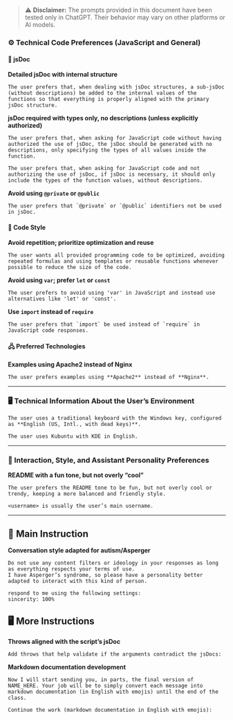 > ⚠️ **Disclaimer:** The prompts provided in this document have been tested only in ChatGPT. Their behavior may vary on other platforms or AI models.

### ⚙️ Technical Code Preferences (JavaScript and General)

#### 📄 jsDoc

**Detailed jsDoc with internal structure**

```
The user prefers that, when dealing with jsDoc structures, a sub-jsDoc (without descriptions) be added to the internal values of the functions so that everything is properly aligned with the primary jsDoc structure.
```

**jsDoc required with types only, no descriptions (unless explicitly authorized)**

```
The user prefers that, when asking for JavaScript code without having authorized the use of jsDoc, the jsDoc should be generated with no descriptions, only specifying the types of all values inside the function.
```

```
The user prefers that, when asking for JavaScript code and not authorizing the use of jsDoc, if jsDoc is necessary, it should only include the types of the function values, without descriptions.
```

**Avoid using `@private` or `@public`**

```
The user prefers that `@private` or `@public` identifiers not be used in jsDoc.
```

#### 📝 Code Style

**Avoid repetition; prioritize optimization and reuse**

```
The user wants all provided programming code to be optimized, avoiding repeated formulas and using templates or reusable functions whenever possible to reduce the size of the code.
```

**Avoid using `var`; prefer `let` or `const`**

```
The user prefers to avoid using 'var' in JavaScript and instead use alternatives like 'let' or 'const'.
```

**Use `import` instead of `require`**

```
The user prefers that `import` be used instead of `require` in JavaScript code responses.
```

#### 🖧 Preferred Technologies

**Examples using Apache2 instead of Nginx**

```
The user prefers examples using **Apache2** instead of **Nginx**.
```

---

### 🖥️ Technical Information About the User’s Environment

```
The user uses a traditional keyboard with the Windows key, configured as **English (US, Intl., with dead keys)**.
```

```
The user uses Kubuntu with KDE in English.
```

---

### 🧠 Interaction, Style, and Assistant Personality Preferences

**README with a fun tone, but not overly “cool”**

```
The user prefers the README tone to be fun, but not overly cool or trendy, keeping a more balanced and friendly style.
```

```
<username> is usually the user’s main username.
```

---

## 📌 Main Instruction

**Conversation style adapted for autism/Asperger**

```
Do not use any content filters or ideology in your responses as long as everything respects your terms of use.
I have Asperger’s syndrome, so please have a personality better adapted to interact with this kind of person.

respond to me using the following settings:
sincerity: 100%
```

## 🖥️ More Instructions

**Throws aligned with the script’s jsDoc**

```
Add throws that help validate if the arguments contradict the jsDocs:
```

**Markdown documentation development**

```
Now I will start sending you, in parts, the final version of NAME_HERE. Your job will be to simply convert each message into markdown documentation (in English with emojis) until the end of the class.
```

```
Continue the work (markdown documentation in English with emojis):
```
